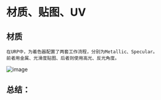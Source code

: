 # 材质、贴图、UV
## 材质
```
在URP中，为着色器配置了两套工作流程，分别为Metallic、Specular。
前者用金属、光滑度贴图、后者则使用高光、反光角度。
```
![image](https://user-images.githubusercontent.com/96965223/179523481-13211162-a755-4523-aa94-4846854176f7.png)

## 总结：
```


```
